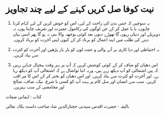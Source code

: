 # نیت کوفا صل کریں کہنے کے لیے چند تجاویز

1. یہ سوچیں کہ جس بدن کی راحت کے لیے، اس کو خوش کریں کے لیے کہام کرنا چاہوں، یا یا عمل کر کے جن لوگوں کی زکامول عمنزت اور تعریف چاہتا ہوں، نہ دوہریلے اور دنیاں رہوں گا تھوڑے دنوں بعد کوئی بوجھنہ والا بنی نہ ہو گا پھر اسی بیان دینے کی طلب میں ایند اعمال کو برباد کر کے کیوں اپنی آخرت کو برباد کروں۔

2. یہ احتیاطی اور دیا کاری بر آتے والی و عمدہ لوں کو بار بار پڑھیں اور آخرت کو کثرت سے بیاد کریں۔

3. اس دھیان کو صاف کر کے کوئی کوشش کریں کہ آپ پر بہر وقت بیخیال چہایے رہیں کہ ہیں اشتعالی کو آپ دیکھ رہے ہیں، ورنہ اتنا تواضال ہے کہ اشتعالی آپ کو دیکھ رہا ہے۔ اور آخرت کو کثرت سے بیاد کریں۔ اور اس دھیان کو بختر کر کے اس کا مر اقب کریں۔ سب سے انسان اور سل کام پر بہت آپ کو کسی با شرع، نیک، صاف، صالح اور مجامعتی کے سب بہترین۔

کتاب : ایمانی صفات

بالیقہ : حضرت اقدس سیدنی حجتارالدین شاہ صاحب داست بکاتہ تعالی
